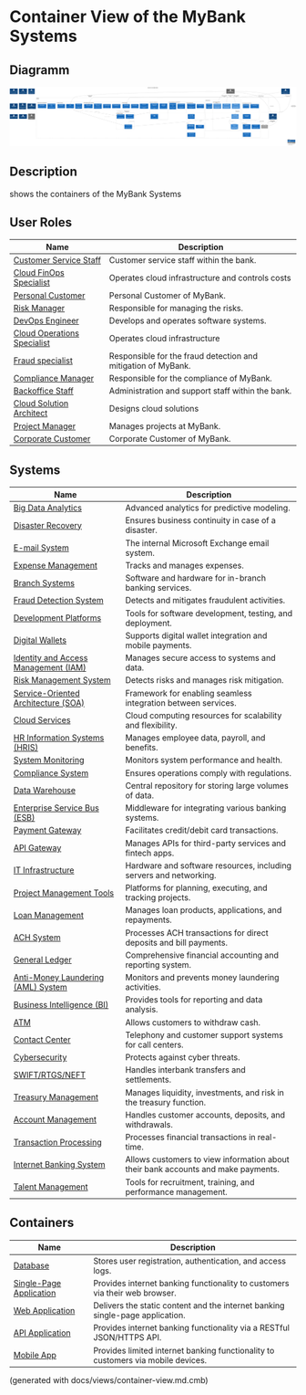 # Container View of the MyBank Systems

## Diagramm
![Container View of the MyBank Systems](../mybank/container-view.png)

## Description
shows the containers of the MyBank Systems

## User Roles
| Name | Description |
|---|---|
| [Customer Service Staff](../mybank/user-role/customer-service-staff.md) | Customer service staff within the bank. |
| [Cloud FinOps Specialist](../mybank/it-management/cloud-finops-specialist.md) | Operates cloud infrastructure and controls costs |
| [Personal Customer](../mybank/user-role/personal-customer.md) | Personal Customer of MyBank. |
| [Risk Manager](../mybank/compliance/risk-manager.md) | Responsible for managing the risks. |
| [DevOps Engineer](../mybank/project-management/devops-engineer.md) | Develops and operates software systems. |
| [Cloud Operations Specialist](../mybank/it-management/cloud-operations-specialist.md) | Operates cloud infrastructure |
| [Fraud specialist](../mybank/compliance/fraud-specialist.md) | Responsible for the fraud detection and mitigation of MyBank. |
| [Compliance Manager](../mybank/compliance/compliance-manager.md) | Responsible for the compliance of MyBank. |
| [Backoffice Staff](../mybank/user-role/backoffice-staff.md) | Administration and support staff within the bank. |
| [Cloud Solution Architect](../mybank/it-management/cloud-solution-architect.md) | Designs cloud solutions |
| [Project Manager](../mybank/project-management/project-manager.md) | Manages projects at MyBank. |
| [Corporate Customer](../mybank/user-role/corporate-customer.md) | Corporate Customer of MyBank. |
## Systems
| Name | Description |
|---|---|
| [Big Data Analytics](../mybank/data-management/big-data-analytics-system.md) | Advanced analytics for predictive modeling. |
| [Disaster Recovery](../mybank/security/disaster-recovery-system.md) | Ensures business continuity in case of a disaster. |
| [E-mail System](../mybank/email-system.md) | The internal Microsoft Exchange email system. |
| [Expense Management](../mybank/financial-management/expense-management-system.md) | Tracks and manages expenses. |
| [Branch Systems](../mybank/customer-channels/branch-systems.md) | Software and hardware for in-branch banking services. |
| [Fraud Detection System](../mybank/compliance/fraud-detection-system.md) | Detects and mitigates fraudulent activities. |
| [Development Platforms](../mybank/project-management/dev-platforms.md) | Tools for software development, testing, and deployment. |
| [Digital Wallets](../mybank/digital-banking/digital-wallets-system.md) | Supports digital wallet integration and mobile payments. |
| [Identity and Access Management (IAM)](../mybank/security/identity-access-management-system.md) | Manages secure access to systems and data. |
| [Risk Management System](../mybank/compliance/risk-management-system.md) | Detects risks and manages risk mitigation. |
| [Service-Oriented Architecture (SOA)](../mybank/integration-middleware/soa.md) | Framework for enabling seamless integration between services. |
| [Cloud Services](../mybank/infrastructure-management/cloud-services-system.md) | Cloud computing resources for scalability and flexibility. |
| [HR Information Systems (HRIS)](../mybank/human-resources/hris.md) | Manages employee data, payroll, and benefits. |
| [System Monitoring](../mybank/infrastructure-management/system-monitoring-system.md) | Monitors system performance and health. |
| [Compliance System](../mybank/compliance/compliance-system.md) | Ensures operations comply with regulations. |
| [Data Warehouse](../mybank/data-management/data-warehouse-system.md) | Central repository for storing large volumes of data. |
| [Enterprise Service Bus (ESB)](../mybank/integration-middleware/esb.md) | Middleware for integrating various banking systems. |
| [Payment Gateway](../mybank/payment/payment-gateway-system.md) | Facilitates credit/debit card transactions. |
| [API Gateway](../mybank/integration-middleware/api-gateway.md) | Manages APIs for third-party services and fintech apps. |
| [IT Infrastructure](../mybank/infrastructure-management/it-infrastructure-system.md) | Hardware and software resources, including servers and networking. |
| [Project Management Tools](../mybank/project-management/project-management-tools.md) | Platforms for planning, executing, and tracking projects. |
| [Loan Management](../mybank/core-banking/loan-management-system.md) | Manages loan products, applications, and repayments. |
| [ACH System](../mybank/payment/ach-system.md) | Processes ACH transactions for direct deposits and bill payments. |
| [General Ledger](../mybank/financial-management/general-ledger-system.md) | Comprehensive financial accounting and reporting system. |
| [Anti-Money Laundering (AML) System](../mybank/compliance/aml-system.md) | Monitors and prevents money laundering activities. |
| [Business Intelligence (BI)](../mybank/data-management/business-intelligence-system.md) | Provides tools for reporting and data analysis. |
| [ATM](../mybank/customer-channels/atm.md) | Allows customers to withdraw cash. |
| [Contact Center](../mybank/customer-channels/contact-center-system.md) | Telephony and customer support systems for call centers. |
| [Cybersecurity](../mybank/security/cybersecurity-system.md) | Protects against cyber threats. |
| [SWIFT/RTGS/NEFT](../mybank/payment/swift-rtgs-neft-system.md) | Handles interbank transfers and settlements. |
| [Treasury Management](../mybank/financial-management/treasury-management-system.md) | Manages liquidity, investments, and risk in the treasury function. |
| [Account Management](../mybank/core-banking/account-management-system.md) | Handles customer accounts, deposits, and withdrawals. |
| [Transaction Processing](../mybank/core-banking/transaction-processing-system.md) | Processes financial transactions in real-time. |
| [Internet Banking System](../mybank/digital-banking/internet-banking-system.md) | Allows customers to view information about their bank accounts and make payments. |
| [Talent Management](../mybank/human-resources/talent-management-system.md) | Tools for recruitment, training, and performance management. |
## Containers
| Name | Description |
|---|---|
| [Database](../mybank/digital-banking/database.md) | Stores user registration, authentication, and access logs. |
| [Single-Page Application](../mybank/digital-banking/single-page-app.md) | Provides internet banking functionality to customers via their web browser. |
| [Web Application](../mybank/digital-banking/web-app.md) | Delivers the static content and the internet banking single-page application. |
| [API Application](../mybank/digital-banking/api-application.md) | Provides internet banking functionality via a RESTful JSON/HTTPS API. |
| [Mobile App](../mybank/digital-banking/mobile-app.md) | Provides limited internet banking functionality to customers via mobile devices. |


(generated with docs/views/container-view.md.cmb)
